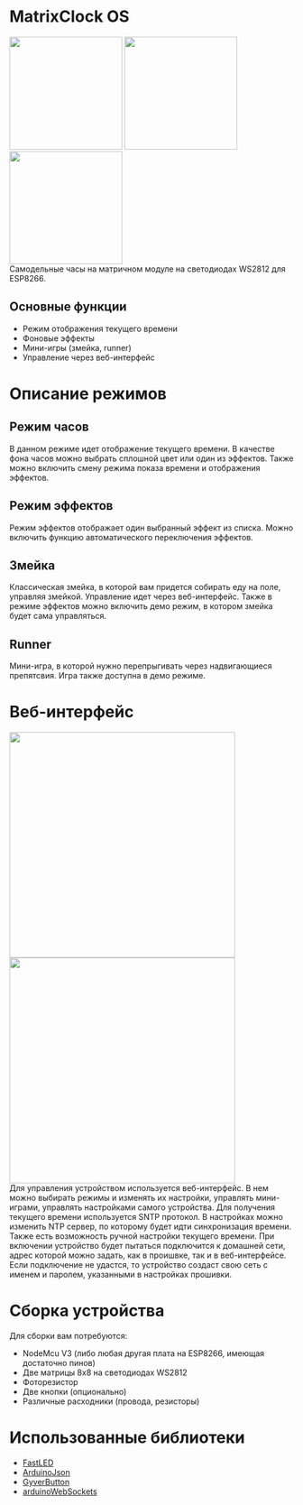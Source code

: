 # MatrixClock OS
<img src="https://user-images.githubusercontent.com/36979003/125191748-122d7a80-e255-11eb-9431-ce85d6d289d5.jpg" height="200"> <img src="https://user-images.githubusercontent.com/36979003/125191764-21acc380-e255-11eb-8c1a-de06c466861e.jpg" height="200"> <img src="https://user-images.githubusercontent.com/36979003/125191766-25404a80-e255-11eb-9388-d9f2f13dcc27.jpg" height="200"><br>
Самодельные часы на матричном модуле на светодиодах WS2812 для ESP8266.

## Основные функции
* Режим отображения текущего времени
* Фоновые эффекты
* Мини-игры (змейка, runner)
* Управление через веб-интерфейс

# Описание режимов

## Режим часов
В данном режиме идет отображение текущего времени. В качестве фона часов можно выбрать сплошной цвет или один из эффектов. Также можно включить смену режима показа времени и отображения эффектов.

## Режим эффектов
Режим эффектов отображает один выбранный эффект из списка. Можно включить функцию автоматического переключения эффектов.

## Змейка
Классическая змейка, в которой вам придется собирать еду на поле, управляя змейкой. Управление идет через веб-интерфейс. Также в режиме эффектов можно включить демо режим, в котором змейка будет сама управляться.

## Runner
Мини-игра, в которой нужно перепрыгивать через надвигающиеся препятсвия. Игра также доступна в демо режиме.

# Веб-интерфейс
<img src="https://user-images.githubusercontent.com/36979003/125191945-1c9c4400-e256-11eb-9fbd-fbe409c5eec6.png" width="400"> <img src="https://user-images.githubusercontent.com/36979003/125191952-2d4cba00-e256-11eb-8e08-ef0a500d2e95.png" width="400"><br>
Для управления устройством используется веб-интерфейс. В нем можно выбирать режимы и изменять их настройки, управлять мини-играми, управлять настройками самого устройства. Для получения текущего времени используется SNTP протокол. В настройках можно изменить NTP сервер, по которому будет идти синхронизация времени. Также есть возможность ручной настройки текущего времени. При включении устройство будет пытаться подключится к домашней сети, адрес которой можно задать, как в проишвке, так и в веб-интерфейсе. Если подключение не удастся, то устройство создаст свою сеть с именем и паролем, указанными в настройках прошивки. 

# Сборка устройства
Для сборки вам потребуются:
* NodeMcu V3 (либо любая другая плата на ESP8266, имеющая достаточно пинов)
* Две матрицы 8x8 на светодиодах WS2812
* Фоторезистор
* Две кнопки (опционально)
* Различные расходники (провода, резисторы)

# Использованные библиотеки
* [FastLED](https://github.com/FastLED/FastLED)
* [ArduinoJson](https://github.com/bblanchon/ArduinoJson)
* [GyverButton](https://github.com/GyverLibs/GyverButton)
* [arduinoWebSockets](https://github.com/Links2004/arduinoWebSockets)
